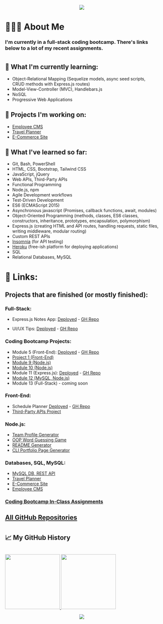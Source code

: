 <p align="center">
  <img src="https://capsule-render.vercel.app/api?&animation=fadeIn&type=waving&color=0:2BC2D2,100:060621&height=170"/>
</p>

# 👨🏻‍💻 About Me

### I'm currently in a full-stack coding bootcamp. There's links below to a lot of my recent assignments.
#
<!---
## ✨Latest Finished Projects✨
- Express.js Notes App
  - [Deployed App](https://arcane-thicket-35541.herokuapp.com/)
  - [GH Repo](https://github.com/jroller33/Express.js-Notes-App)
--->

## 🔭 What I'm currently learning:

- Object-Relational Mapping (Sequelize models, async seed scripts, CRUD methods with Express.js routes)
- Model-View-Controller (MVC), Handlebars.js
- NoSQL
- Progressive Web Applications

## 🚧 Projects I'm working on:
- [Employee CMS](https://github.com/jroller33/Employee-CMS)
- [Travel Planner](https://github.com/jroller33/Travel-Planner)
- [E-Commerce Site](https://github.com/jroller33/E-Commerce-Site)


## 🧠 What I've learned so far: 

- Git, Bash, PowerShell
- HTML, CSS, Bootstrap, Tailwind CSS
- JavaScript, jQuery
- Web APIs, Third-Party APIs
- Functional Programming
- Node.js, npm
- Agile Development workflows
- Test-Driven Development
- ES6 (ECMAScript 2015)
- Asynchronous javascript (Promises, callback functions, await, modules)
- Object-Oriented Programming (methods, classes, ES6 classes, constructors, inheritance, prototypes, encapsulation, polymorphism)
- Express.js (creating HTML and API routes, handling requests, static files, writing middleware, modular routing)
- Custom REST APIs
- [Insomnia](https://insomnia.rest/) (for API testing)
- [Heroku](https://www.heroku.com/about) (free-ish platform for deploying applications)
- SQL
- Relational Databases, MySQL

# 🔗 Links:

## Projects that are finished (or mostly finished):


### Full-Stack:
  - Express.js Notes App: [Deployed](https://arcane-thicket-35541.herokuapp.com/) - [GH Repo](https://github.com/jroller33/Express.js-Notes-App)
  
  - UI/UX Tips: [Deployed](https://floating-escarpment-55488.herokuapp.com/) - [GH Repo](https://github.com/jroller33/UI-UX-Tips)
  
### Coding Bootcamp Projects:
  - Module 5 (Front-End): [Deployed](https://jroller33.github.io/Schedule-Planner/) - [GH Repo](https://github.com/jroller33/Schedule-Planner)
  - [Project 1 (Front-End)](https://github.com/jroller33/BC-Project-1)
  - [Module 9 (Node.js)](https://github.com/jroller33/README-Generator)
  - [Module 10 (Node.js)](https://github.com/jroller33/Team-Profile-Generator)
  - Module 11 (Express.js): [Deployed](https://arcane-thicket-35541.herokuapp.com/) - [GH Repo](https://github.com/jroller33/Express.js-Notes-App)
  - [Module 12 (MySQL, Node.js)](https://github.com/jroller33/Employee-CMS)
  - Module 13 (Full-Stack) - coming soon


### Front-End:
  - Schedule Planner [Deployed](https://jroller33.github.io/Schedule-Planner/) - [GH Repo](https://github.com/jroller33/Schedule-Planner) 
  - [Third-Party APIs Project](https://github.com/jroller33/BC-Project-1)

### Node.js:
- [Team Profile Generator](https://github.com/jroller33/Team-Profile-Generator)  
- [OOP Word Guessing Game](https://github.com/jroller33/OOP-Word-Guessing-Game)
- [README Generator](https://github.com/jroller33/README-Generator)
- [CLI Portfolio Page Generator](https://github.com/jroller33/CLI-Portfolio-Page-Generator)

### Databases, SQL, MySQL:
- [MySQL DB, REST API](https://github.com/jroller33/MySQL-Database-with-REST-API)
- [Travel Planner](https://github.com/jroller33/Travel-Planner)
- [E-Commerce Site](https://github.com/jroller33/E-Commerce-Site)
- [Employee CMS](https://github.com/jroller33/Employee-CMS)

### [Coding Bootcamp In-Class Assignments](https://github.com/jroller33/Coding-Bootcamp-In-Class)

## [All GitHub Repositories](https://github.com/jroller33?tab=repositories)
<!-- <h2> 🚀 &nbsp;Some Tools I Have Used and Learned</h2> -->
  <!-- - Weather Dashboard (under development)
    - https://github.com/jroller33/Weather-Dashboard -->
#
## 📈 My GitHub History

<br/>

<a href="https://github.com/jroller33">
  <img height="180em" src="https://github-readme-stats.vercel.app/api/top-langs/?username=jroller33&theme=tokyonight&layout=compact" />
  <img height="180em" src="https://github-readme-stats.vercel.app/api?username=jroller33&theme=tokyonight&show_icons=true&count_private=true&hide=prs,contribs" />
</a>

<p align="center">
  <img src="https://capsule-render.vercel.app/api?type=waving&color=gradient&height=100&section=footer"/>
</p>

<!-- ![#Snake animation](./snakeAnimation.svg) -->


<!-- [![Readme Card](https://github-readme-stats.vercel.app/api/pin/?username=jroller33&repo=team-profile-generator&theme=tokyonight)](https://github.com/jroller33/Team-Profile-Generator) -->

<!-- 
<h1 style="color:red">RIP Itachi 🐐🔥🙏</h1>
<p align="center">
  <img src= "https://comicvine.gamespot.com/a/uploads/original/11113/111134319/5149017-9946625078-Itach.gif">
</p>

 -->
